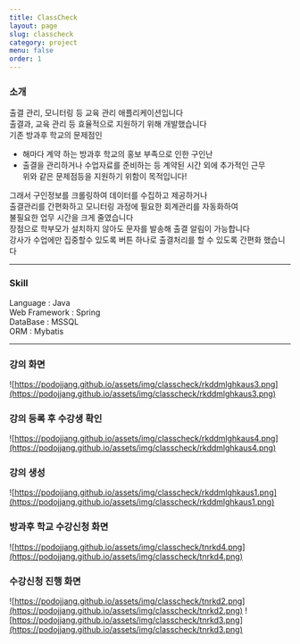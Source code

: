 ```yaml
---
title: ClassCheck
layout: page
slug: classcheck
category: project
menu: false
order: 1
---
```


### 소개
출결 관리, 모니터링 등 교육 관리 애플리케이션입니다<br/>
출결과, 교육 관리 등 효율적으로 지원하기 위해 개발했습니다<br/>
기존 방과후 학교의 문제점인<br/>
- 해마다 계약 하는 방과후 학교의 홍보 부족으로 인한 구인난<br/>
- 출결을 관리하거나 수업자료를 준비하는 등 계약된 시간 외에 추가적인 근무<br/>
위와 같은 문제점등을 지원하기 위함이 목적입니다!<br/>

그래서 구인정보를 크롤링하여 데이터를 수집하고 제공하거나<br/>
출결관리를 간편화하고 모니터링 과정에 필요한 회계관리를 자동화하여<br/>
불필요한 업무 시간을 크게 줄였습니다<br/>
장점으로 학부모가 설치하지 않아도 문자를 발송해 출결 알림이 가능합니다<br/>
강사가 수업에만 집중할수 있도록 버튼 하나로 출결처리를 할 수 있도록 간편화 했습니다 <br/>

---
### Skill
Language : Java<br/>
Web Framework : Spring<br/>
DataBase : MSSQL<br/>
ORM : Mybatis<br/>

---
### 강의 화면
![https://podojjang.github.io/assets/img/classcheck/rkddmlghkaus3.png](https://podojjang.github.io/assets/img/classcheck/rkddmlghkaus3.png)


### 강의 등록 후 수강생 확인
![https://podojjang.github.io/assets/img/classcheck/rkddmlghkaus4.png](https://podojjang.github.io/assets/img/classcheck/rkddmlghkaus4.png)


### 강의 생성
![https://podojjang.github.io/assets/img/classcheck/rkddmlghkaus1.png](https://podojjang.github.io/assets/img/classcheck/rkddmlghkaus1.png)


### 방과후 학교 수강신청 화면
![https://podojjang.github.io/assets/img/classcheck/tnrkd4.png](https://podojjang.github.io/assets/img/classcheck/tnrkd4.png)


### 수강신청 진행 화면

![https://podojjang.github.io/assets/img/classcheck/tnrkd2.png](https://podojjang.github.io/assets/img/classcheck/tnrkd2.png)
![https://podojjang.github.io/assets/img/classcheck/tnrkd3.png](https://podojjang.github.io/assets/img/classcheck/tnrkd3.png)

